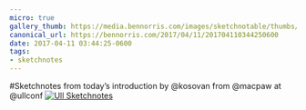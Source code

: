 ```yaml
---
micro: true
gallery_thumb: https://media.bennorris.com/images/sketchnotable/thumbs/ull-2017-sketchnotes-09.jpg
canonical_url: https://bennorris.com/2017/04/11/201704110344250600
date: 2017-04-11 03:44:25-0600
tags:
- sketchnotes
---
```


#Sketchnotes from today’s introduction by @kosovan from @macpaw at @ullconf [![Ull Sketchnotes](https://media.bennorris.com/images/sketchnotable/ull-2017/ull-2017-sketchnotes-09.jpg)](https://media.bennorris.com/images/sketchnotable/ull-2017/ull-2017-sketchnotes-09.jpg)